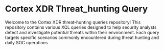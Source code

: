 # Cortex XDR Threat_hunting Query

Welcome to the Cortex XDR threat-hunting queries repository! This repository contains various XQL queries designed to help security analysts detect and investigate potential threats within their environment. Each query targets specific scenarios commonly encountered during threat hunting and daily SOC operations
